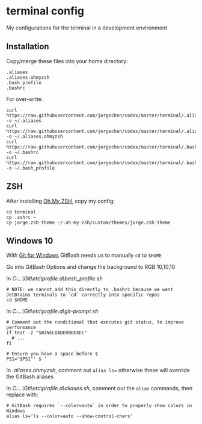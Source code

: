 # terminal config

My configurations for the terminal in a development environment

## Installation

Copy/merge these files into your home directory:

```shell script
.aliases
.aliases.ohmyzsh
.bash_profile
.bashrc
```

For  over-write:

```shell script
curl https://raw.githubusercontent.com/jorgechen/codex/master/terminal/.aliases -o ~/.aliases
curl https://raw.githubusercontent.com/jorgechen/codex/master/terminal/.aliases.ohmyzsh -o ~/.aliases.ohmyzsh
curl https://raw.githubusercontent.com/jorgechen/codex/master/terminal/.bashrc -o ~/.bashrc
curl https://raw.githubusercontent.com/jorgechen/codex/master/terminal/.bash_profile -o ~/.bash_profile
```

## ZSH

After installing [Oh My ZSH](https://github.com/ohmyzsh/ohmyzsh/wiki/Installing-ZSH), copy my config:

```shell script
cd terminal
cp .zshrc ~
cp jorge.zsh-theme ~/.oh-my-zsh/custom/themes/jorge.zsh-theme
``` 

## Windows 10

With [Git for Windows](https://gitforwindows.org/) GitBash needs us to manually `cd` to `$HOME`

Go into GitBash Options and change the background to RGB 10,10,10

In _C:\...\Git\etc\profile.d\bash_profile.sh_
 
```shell script
# NOTE: we cannot add this directly to .bashrc because we want JetBrains terminals to `cd` correctly into specific repos
cd $HOME
```

In _C:\...\Git\etc\profile.d\git-prompt.sh_

```shell script
# Comment out the conditional that executes git status, to improve performance
if test -z "$WINELOADERNOEXEC"
  # ...
fi

# Ensure you have a space before $
PS1="$PS1"' $ '
``` 

In _.aliases.ohmyzsh_, comment out `alias ls=` otherwise these will override the GitBash aliases

In _C:\...\Git\etc\profile.d\aliases.sh_, comment out the `alias` commands, then replace with:

```shell script
# GitBash requires `--color=auto` in order to properly show colors in Windows
alias ls='ls --color=auto --show-control-chars'
```

